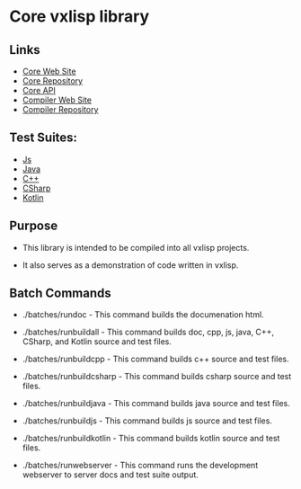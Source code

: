 # Core vxlisp library

## Links
* [Core Web Site](https://vyridian.github.io/vxlisp-vxcore)
* [Core Repository](https://github.com/Vyridian/vxlisp-vxcore)
* [Core API](https://vyridian.github.io/vxlisp-vxcore/build/doc/doc.html)
* [Compiler Web Site](https://vyridian.github.io/vxlisp)
* [Compiler Repository](https://github.com/Vyridian/vxlisp)

## Test Suites:
* [Js](https://vyridian.github.io/vxlisp-vxcore/public/testjs.html)
* [Java](https://vyridian.github.io/vxlisp-vxcore/build/java/src/test/resources/testsuite.html)
* [C++](https://vyridian.github.io/vxlisp-vxcore/build/cpp/src/test/resources/testsuite.html)
* [CSharp](https://vyridian.github.io/vxlisp-vxcore/build/csharp/test/resources/testsuite.html)
* [Kotlin](https://vyridian.github.io/vxlisp-vxcore/build/kotlin/app/src/test/kotlin/resources/testsuite.html)

## Purpose

* This library is intended to be compiled into all vxlisp projects.

* It also serves as a demonstration of code written in vxlisp.

## Batch Commands

* ./batches/rundoc - This command builds the documenation html.

* ./batches/runbuildall - This command builds doc, cpp, js, java, C++, CSharp, and Kotlin source and test files.

* ./batches/runbuildcpp - This command builds c++ source and test files.

* ./batches/runbuildcsharp - This command builds csharp source and test files.

* ./batches/runbuildjava - This command builds java source and test files.

* ./batches/runbuildjs - This command builds js source and test files.

* ./batches/runbuildkotlin - This command builds kotlin source and test files.

* ./batches/runwebserver - This command runs the development webserver to server docs and test suite output.

